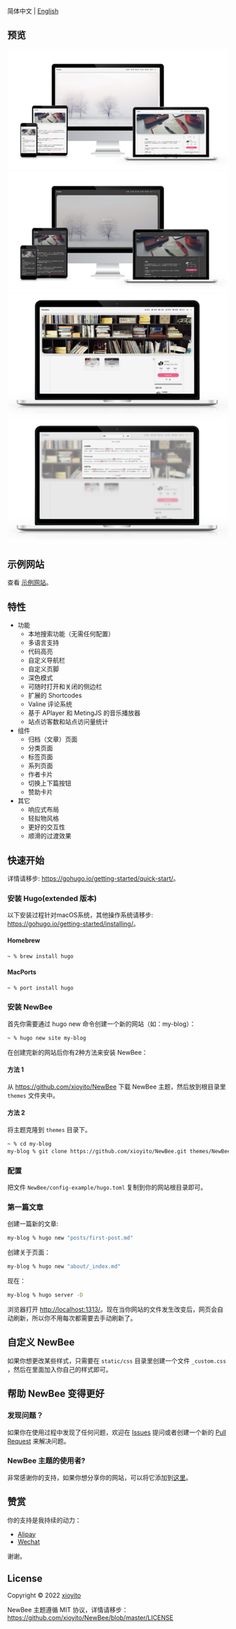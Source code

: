 

简体中文 | [English](https://github.com/xioyito/NewBee/blob/master/README.md)

## 预览
![NewBee-Preview-1](https://raw.githubusercontent.com/xioyito/NewBee/main/images/preview-1.png "light-mode")
![NewBee-Preview-2](https://raw.githubusercontent.com/xioyito/NewBee/main/images/preview-2.png "dark-mode")
![NewBee-Preview-3](https://raw.githubusercontent.com/xioyito/NewBee/main/images/preview-3.png "categories taxonomy")
![NewBee-Preview-4](https://raw.githubusercontent.com/xioyito/NewBee/main/images/preview-4.png "local search")

## 示例网站
查看 [示例网站](https://xioyito.top)。

## 特性
* 功能
    * 本地搜索功能（无需任何配置）
    * 多语言支持
    * 代码高亮
    * 自定义导航栏
    * 自定义页脚
    * 深色模式
    * 可随时打开和关闭的侧边栏
    * 扩展的 Shortcodes
    * Valine 评论系统
    * 基于 APlayer 和 MetingJS 的音乐播放器
    * 站点访客数和站点访问量统计
* 组件
    * 归档（文章）页面
    * 分类页面
    * 标签页面
    * 系列页面
    * 作者卡片
    * 切换上下篇按钮
    * 赞助卡片
* 其它
    * 响应式布局
    * 轻拟物风格
    * 更好的交互性
    * 顺滑的过渡效果

## 快速开始
详情请移步: <https://gohugo.io/getting-started/quick-start/>。

### 安装 Hugo(extended 版本)
以下安装过程针对macOS系统，其他操作系统请移步: <https://gohugo.io/getting-started/installing/>。

#### Homebrew
``` bash
~ % brew install hugo
```

#### MacPorts
``` bash
~ % port install hugo
```

### 安装 NewBee
首先你需要通过 hugo new 命令创建一个新的网站（如：my-blog）：
``` bash
~ % hugo new site my-blog
```

在创建完新的网站后你有2种方法来安装 NewBee：
#### 方法 1

从 <https://github.com/xioyito/NewBee> 下载 NewBee 主题，然后放到根目录里 `themes` 文件夹中。

#### 方法 2

将主题克隆到 `themes` 目录下。
``` bash
~ % cd my-blog
my-blog % git clone https://github.com/xioyito/NewBee.git themes/NewBee
```

### 配置
把文件 `NewBee/config-example/hugo.toml` 复制到你的网站根目录即可。

### 第一篇文章
创建一篇新的文章:
``` bash
my-blog % hugo new "posts/first-post.md"
```
创建关于页面：
``` bash
my-blog % hugo new "about/_index.md"
```
现在：
``` bash
my-blog % hugo server -D
```
浏览器打开 <http://localhost:1313/>。现在当你网站的文件发生改变后，网页会自动刷新，所以你不用每次都需要去手动刷新了。

## 自定义 NewBee
如果你想更改某些样式，只需要在 `static/css` 目录里创建一个文件 `_custom.css` ，然后在里面加入你自己的样式即可。

## 帮助 NewBee 变得更好
### 发现问题？
如果你在使用过程中发现了任何问题，欢迎在 [Issues](https://github.com/xioyito/NewBee/issues) 提问或者创建一个新的 [Pull Request](https://github.com/xioyito/NewBee/pulls) 来解决问题。

### NewBee 主题的使用者?

非常感谢你的支持，如果你想分享你的网站，可以将它添加到[这里](https://github.com/xioyito/NewBee/edit/master/USERS.md)。


## 赞赏
你的支持是我持续的动力：
* [Alipay](https://github.com/xioyito/NewBee/raw/master/images/Alipay.jpeg)
* [Wechat](https://github.com/xioyito/NewBee/raw/master/images/Wechat.jpeg)

谢谢。

## License
Copyright © 2022 [xioyito](https://github.com/xioyito)

NewBee 主题遵循 MIT 协议，详情请移步：<https://github.com/xioyito/NewBee/blob/master/LICENSE>


